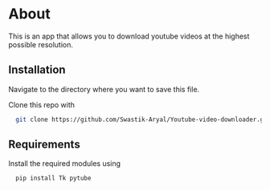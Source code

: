 # About

This is an app that allows you to download youtube videos at the highest possible resolution.


## Installation

Navigate to the directory where you want to save this file.

Clone this repo with 

```bash
  git clone https://github.com/Swastik-Aryal/Youtube-video-downloader.git
```
    
## Requirements

Install the required modules using

```bash
  pip install Tk pytube
```


